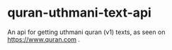 # quran-uthmani-text-api
An api for getting uthmani quran (v1) texts, as seen on https://www.quran.com .

